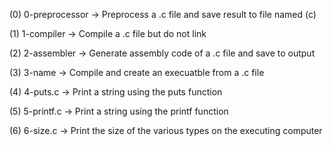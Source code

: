 (0) 0-preprocessor -> Preprocess a .c file and save result to file named (c)

(1) 1-compiler -> Compile a .c file but do not link

(2) 2-assembler -> Generate assembly code of a .c file and save to output

(3) 3-name -> Compile and create an execuatble from a .c file

(4) 4-puts.c -> Print a string using the puts function

(5) 5-printf.c -> Print a string using the printf function

(6) 6-size.c -> Print the size of the various types on the executing computer



